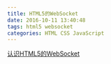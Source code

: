 ```yaml
---
title: HTML5的WebSocket
date: 2016-10-11 13:40:48
tags: html5 websocket
categories: HTML CSS JavaScript
---
```


<!--more-->

[认识HTML5的WebSocket](http://www.itpub.net/thread-1373652-1-1.html###)
